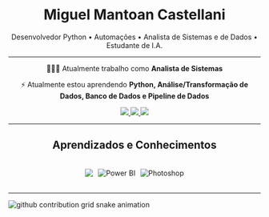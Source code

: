 <h1 align="center">Miguel Mantoan Castellani</h1>

<p align="center">
  Desenvolvedor Python • Automações • Analista de Sistemas e de Dados • Estudante de I.A.
</p>

---

<div align="center">
 👨🏻‍💻 Atualmente trabalho como <strong>Analista de Sistemas</strong>
 
 ⚡ Atualmente estou aprendendo <strong>Python, Análise/Transformação de Dados, Banco de Dados e Pipeline de Dados</strong>

</div>

<div align="center"> 
  <a href="mailto:miguelmcastell@hotmail.com">
    <img src="https://img.shields.io/badge/Email-333333?style=for-the-badge&logo=gmail&logoColor=white" />
  </a>
  <a href="https://www.linkedin.com/in/miguel-mantoan-castellani-744304324/" target="_blank">
    <img src="https://img.shields.io/badge/LinkedIn-0077B5?style=for-the-badge&logo=linkedin&logoColor=white" />
  </a>
  <a href="https://github.com/miguelcastell" target="_blank">
     <img src="https://img.shields.io/badge/Portfolio-FF5722?style=for-the-badge&logo=todoist&logoColor=white" />
  </a>
</div>

<hr/>

<h2 align="center">Aprendizados e Conhecimentos</h2>
<br/>
<div align="center" style="display:flex; gap:10px; justify-content:center; align-items:center;">
    <img src="https://skillicons.dev/icons?i=python,figma,vscode,pycharm,mysql,cpp" />
    <img src="https://img.icons8.com/color/48/000000/power-bi.png" alt="Power BI" />
    <img src="https://img.icons8.com/color/48/000000/adobe-photoshop--v1.png" alt="Photoshop" />
</div>

<br/>
<hr/>

<picture>
  <source media="(prefers-color-scheme: dark)" srcset="https://raw.githubusercontent.com/miguelcastell/miguelcastell/output/github-contribution-grid-snake-dark.svg">
  <source media="(prefers-color-scheme: light)" srcset="https://raw.githubusercontent.com/miguelcastell/miguelcastell/output/github-contribution-grid-snake.svg">
  <img alt="github contribution grid snake animation" src="https://raw.githubusercontent.com/miguelcastell/miguelcastell/output/github-contribution-grid-snake.svg">
</picture
